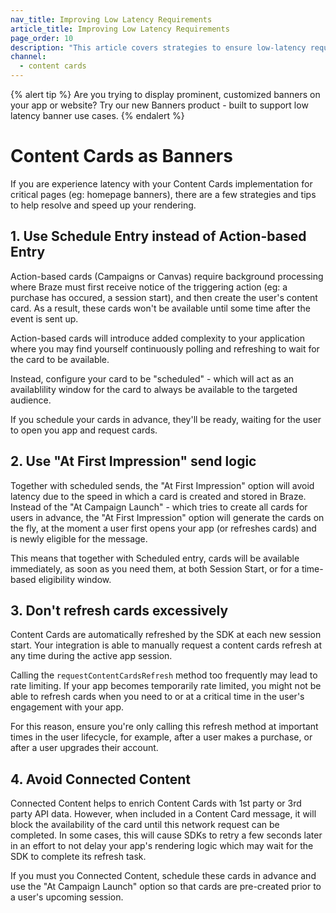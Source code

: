 ```yaml
---
nav_title: Improving Low Latency Requirements
article_title: Improving Low Latency Requirements
page_order: 10
description: "This article covers strategies to ensure low-latency requirements are met with Content Cards."
channel:
  - content cards
---
```


{% alert tip %}
Are you trying to display prominent, customized banners on your app or website? Try our new Banners product - built to support low latency banner use cases.
{% endalert %}

# Content Cards as Banners

If you are experience latency with your Content Cards implementation for critical pages (eg: homepage banners), there are a few strategies and tips to help resolve and speed up your rendering.

## 1. Use Schedule Entry instead of Action-based Entry

Action-based cards (Campaigns or Canvas) require background processing where Braze must first receive notice of the triggering action (eg: a purchase has occured, a session start), and then create the user's content card. As a result, these cards won't be available until some time after the event is sent up.

Action-based cards will introduce added complexity to your application where you may find yourself continuously polling and refreshing to wait for the card to be available.

Instead, configure your card to be "scheduled" - which will act as an availablility window for the card to always be available to the targeted audience.

If you schedule your cards in advance, they'll be ready, waiting for the user to open you app and request cards.

## 2. Use "At First Impression" send logic

Together with scheduled sends, the "At First Impression" option will avoid latency due to the speed in which a card is created and stored in Braze. Instead of the "At Campaign Launch" - which tries to create all cards for users in advance, the "At First Impression" option will generate the cards on the fly, at the moment a user first opens your app (or refreshes cards) and is newly eligible for the message.

This means that together with Scheduled entry, cards will be available immediately, as soon as you need them, at both Session Start, or for a time-based eligibility window.

## 3. Don't refresh cards excessively

Content Cards are automatically refreshed by the SDK at each new session start. Your integration is able to manually request a content cards refresh at any time during the active app session.

Calling the `requestContentCardsRefresh` method too frequently may lead to rate limiting. If your app becomes temporarily rate limited, you might not be able to refresh cards when you need to or at a critical time in the user's engagement with your app.

For this reason, ensure you're only calling this refresh method at important times in the user lifecycle, for example, after a user makes a purchase, or after a user upgrades their account.

## 4. Avoid Connected Content

Connected Content helps to enrich Content Cards with 1st party or 3rd party API data. However, when included in a Content Card message, it will block the availability of the card until this network request can be completed. In some cases, this will cause SDKs to retry a few seconds later in an effort to not delay your app's rendering logic which may wait for the SDK to complete its refresh task.

If you must you Connected Content, schedule these cards in advance and use the "At Campaign Launch" option so that cards are pre-created prior to a user's upcoming session.
